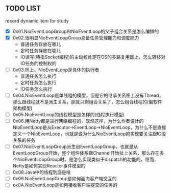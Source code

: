 ## TODO LIST

record dynamic item for study

- [X] 0x01.NioEventLoopGroup和NioEventLoop的父子组合关系是怎么编排的
- [X] 0x02.很明显NioEventLoopGroup具备任务管理能力和调度能力
  * 普通任务存放在哪儿
  * 定时任务存放在哪儿
  * IO读写(特指Socket编程)的主动权肯定在OS的多路复用器上，怎么转移对IO任务的控制权的
- [ ] 0x03.同上，NioEventLoop是具体的执行者
  * 普通任务怎么执行
  * 定时任务怎么执行
  * IO任务怎么执行
- [ ] 0x04.NioEventLoop是单线程的模型，但是它的继承关系图上没有Thread，那么跟线程就不是派生关系，那就只剩组合关系了，怎么组合线程的(偏软件架构模型)
- [ ] 0x05.NioEventLoop的线程模型是怎样的(线程执行模型)
- [ ] 0x06.用Netty都是进行网络编程的，既然这样，为什么作者设计的NioEventLoop是从Executor->EventLoop->NioEventLoop，为什么不是直接定义一个NioEventLoop，也就是说为什么NioEventLoop的实现要关注跟IO没关系的任务
- [ ] 0x07.NioEventLoopGroup派生自EventLoopGroup，也就是从EventLoopGroup开始，整个组件体系跟Channel开始扯上关系，那么存在多个NioEventLoopGroup时，是怎么实现类似于dispatch的功能的，继而，Netty是如何实现Reactor事件模型的
- [ ] 0x08.Java中的线程到底是啥
- [ ] 0x09.NioEventLoopGroup是如何面向客户端交互的
- [ ] ox0A.NioEventLoop是如何接收客户端提交的任务的